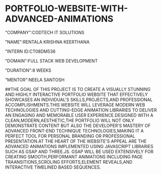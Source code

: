 # PORTFOLIO-WEBSITE-WITH-ADVANCED-ANIMATIONS

"COMPANY":CODTECH IT SOLUTIONS

"NAME":RENTALA KRISHNA KEERTHANA

"INTERN ID:CT08DM536

"DOMAIN":FULL STACK WEB DEVELOPMENT

"DURATION":8 WEEKS

"MENTOR":NEELA SANTOSH

##THE GOAL OF THIS PROJECT IS TO CREATE A VISUALLY STUNNING AND HIGHLY INTERACTIVE PORTFOLIO WEBSITE THAT EFFECTIVELY SHOWCASES AN INDIVIDUAL'S SKILLS,PROJECTS,AND PROFESSIONAL ACCOMPLISHMENTS.THIS WEBSITE WILL LEVERAGE MODERN WEB TECHNOLOGIES AND CUTTING-EDGE ANIMATION LIBRARIES TO DELIVER AN ENGAGING AND MEMORABLE USER EXPERIENCE.DESIGNED WITH A CLEAN,MODERN,AESTHETIC,THE PORTFOLIO WILL NOT ONLY DEMONSTRATE CONTENT BUT ALSO THE DEVELOPER'S MASTERY OF ADVANCED FRONT-END TECHNIQUE TECHNOLOGIES,MAKING IT A PERFECT TOOL FOR PERSONAL BRANDING OR PROFESSIONAL PRESENTATION.AT THE HEART OF THE WEBSITE'S APPEAL ARE THE ADVANCED ANIMATIONS IMPLEMENTED USING JAVASCRIPT LIBRARIES SUCH AS GSAP AND THREE.JS. GSAP WILL BE USED EXTENSIVELY FOR CREATING SMOOTH,PERFORMANT ANIMATIONS INCLUDING PAGE TRAANSITIONS,SCROLING EFFORTS,ELEMENT REVEALS,AND INTERACTIVE TIMELINED BASED SEQUENCES.
